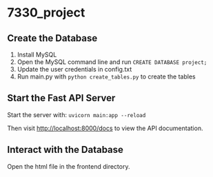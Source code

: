 # 7330_project
## Create the Database

1. Install MySQL
2. Open the MySQL command line and run ```CREATE DATABASE project;```
3. Update the user credentials in config.txt
4. Run main.py with ```python create_tables.py``` to create the tables

## Start the Fast API Server
Start the server with:
```uvicorn main:app --reload```

Then visit [http://localhost:8000/docs](http://localhost:8000/docs) to view the API documentation.

## Interact with the Database

Open the html file in the frontend directory.
